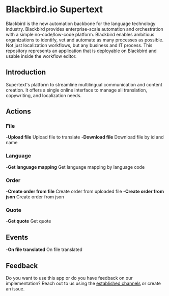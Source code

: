 # Blackbird.io Supertext

Blackbird is the new automation backbone for the language technology industry. Blackbird provides enterprise-scale automation and orchestration with a simple no-code/low-code platform. Blackbird enables ambitious organizations to identify, vet and automate as many processes as possible. Not just localization workflows, but any business and IT process. This repository represents an application that is deployable on Blackbird and usable inside the workflow editor.

## Introduction

<!-- begin docs -->

Supertext's platform to streamline multilingual communication and content creation. It offers a single online interface to manage all translation, copywriting, and localization needs. 

## Actions

###  File
-**Upload file** Upload file to translate
-**Download file** Download file by id and name

###  Language
-**Get language mapping** Get language mapping by language code

###  Order
-**Create order from file** Create order from uploaded file
-**Create order from json** Create order from json

###  Quote
-**Get quote** Get quote

##  Events
-**On file translated** On file translated

## Feedback

Do you want to use this app or do you have feedback on our implementation? Reach out to us using the [established channels](https://www.blackbird.io/) or create an issue.

<!-- end docs -->
